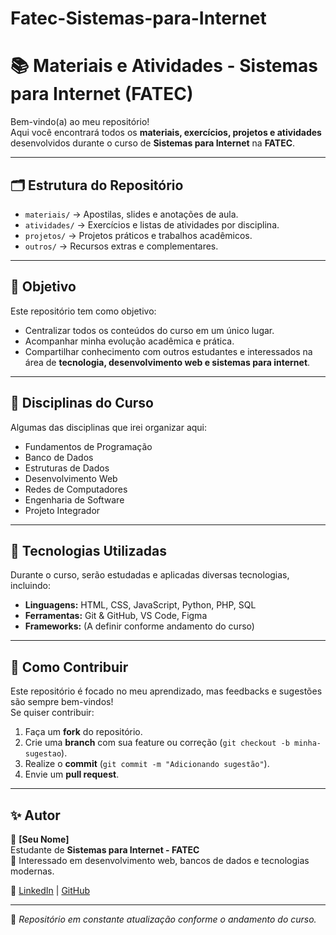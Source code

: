 # Fatec-Sistemas-para-Internet
# 📚 Materiais e Atividades - Sistemas para Internet (FATEC)

Bem-vindo(a) ao meu repositório!  
Aqui você encontrará todos os **materiais, exercícios, projetos e atividades** desenvolvidos durante o curso de **Sistemas para Internet** na **FATEC**.  

---

## 🗂 Estrutura do Repositório
- `materiais/` → Apostilas, slides e anotações de aula.  
- `atividades/` → Exercícios e listas de atividades por disciplina.  
- `projetos/` → Projetos práticos e trabalhos acadêmicos.  
- `outros/` → Recursos extras e complementares.  

---

## 🎯 Objetivo
Este repositório tem como objetivo:
- Centralizar todos os conteúdos do curso em um único lugar.  
- Acompanhar minha evolução acadêmica e prática.  
- Compartilhar conhecimento com outros estudantes e interessados na área de **tecnologia, desenvolvimento web e sistemas para internet**.  

---

## 📖 Disciplinas do Curso
Algumas das disciplinas que irei organizar aqui:
- Fundamentos de Programação  
- Banco de Dados  
- Estruturas de Dados  
- Desenvolvimento Web  
- Redes de Computadores  
- Engenharia de Software  
- Projeto Integrador  

---

## 🚀 Tecnologias Utilizadas
Durante o curso, serão estudadas e aplicadas diversas tecnologias, incluindo:  
- **Linguagens:** HTML, CSS, JavaScript, Python, PHP, SQL  
- **Ferramentas:** Git & GitHub, VS Code, Figma  
- **Frameworks:** (A definir conforme andamento do curso)  

---

## 📌 Como Contribuir
Este repositório é focado no meu aprendizado, mas feedbacks e sugestões são sempre bem-vindos!  
Se quiser contribuir:  
1. Faça um **fork** do repositório.  
2. Crie uma **branch** com sua feature ou correção (`git checkout -b minha-sugestao`).  
3. Realize o **commit** (`git commit -m "Adicionando sugestão"`).  
4. Envie um **pull request**.  

---

## ✨ Autor
👤 **[Seu Nome]**  
Estudante de **Sistemas para Internet - FATEC**  
📌 Interessado em desenvolvimento web, bancos de dados e tecnologias modernas.  

🔗 [LinkedIn](https://www.linkedin.com) | [GitHub](https://github.com/seuusuario)  

---

📅 *Repositório em constante atualização conforme o andamento do curso.*

